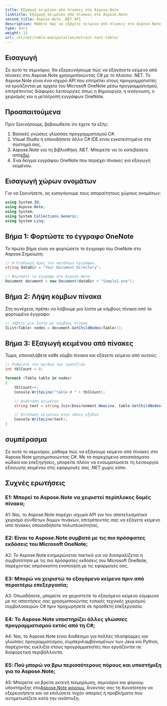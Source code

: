 ```yaml
---
title: Εξαγωγή κειμένου από πίνακες στο Aspose.Note
linktitle: Εξαγωγή κειμένου από πίνακες στο Aspose.Note
second_title: Aspose.Note .NET API
description: Μάθετε πώς να εξάγετε κείμενο από πίνακες στο Aspose.Note χρησιμοποιώντας C# με το πλαίσιο .NET. Βήμα προς βήμα μάθημα με αποσπάσματα κώδικα και επεξηγήσεις.
type: docs
weight: 15
url: /el/net/table-manipulation/extract-text-table/
---
```

## Εισαγωγή

Σε αυτό το σεμινάριο, θα εξερευνήσουμε πώς να εξαγάγετε κείμενο από πίνακες στο Aspose.Note χρησιμοποιώντας C# με το πλαίσιο .NET. Το Aspose.Note είναι ένα ισχυρό API που επιτρέπει στους προγραμματιστές να εργάζονται με αρχεία του Microsoft OneNote μέσω προγραμματισμού, επιτρέποντας διάφορες λειτουργίες όπως η δημιουργία, η ανάγνωση, ο χειρισμός και η μετατροπή εγγράφων OneNote.

## Προαπαιτούμενα

Πριν ξεκινήσουμε, βεβαιωθείτε ότι έχετε τα εξής:

1. Βασικές γνώσεις γλώσσας προγραμματισμού C#.
2. Visual Studio ή οποιοδήποτε άλλο C# IDE είναι εγκατεστημένο στο σύστημά σας.
3.  Aspose.Note για τη βιβλιοθήκη .NET. Μπορείτε να το κατεβάσετε από[εδώ](https://releases.aspose.com/note/net/).
4. Ένα δείγμα εγγράφου OneNote που περιέχει πίνακες για εξαγωγή κειμένου.

## Εισαγωγή χώρων ονομάτων

Για να ξεκινήσετε, ας εισαγάγουμε τους απαραίτητους χώρους ονομάτων:

```csharp
using System.IO;
using Aspose.Note;
using System;
using System.Collections.Generic;
using System.Linq;
```

## Βήμα 1: Φορτώστε το έγγραφο OneNote

Το πρώτο βήμα είναι να φορτώσετε το έγγραφο του OneNote στο Aspose.Σημείωση:

```csharp
// Η διαδρομή προς τον κατάλογο εγγράφων.
string dataDir = "Your Document Directory";

// Φορτώστε το έγγραφο στο Aspose.Note.
Document document = new Document(dataDir + "Sample1.one");
```

## Βήμα 2: Λήψη κόμβων πίνακα

Στη συνέχεια, πρέπει να λάβουμε μια λίστα με κόμβους πίνακα από το φορτωμένο έγγραφο:

```csharp
// Λάβετε μια λίστα με κόμβους πίνακα
IList<Table> nodes = document.GetChildNodes<Table>();
```

## Βήμα 3: Εξαγωγή κειμένου από πίνακες

Τώρα, επαναλάβετε κάθε κόμβο πίνακα και εξάγετε κείμενο από αυτούς:

```csharp
// Ρυθμίστε τον αριθμό των τραπεζιών
int tblCount = 0;

foreach (Table table in nodes)
{
    tblCount++;
    Console.WriteLine("table # " + tblCount);

    // Ανάκτηση κειμένου
    string text = string.Join(Environment.NewLine, table.GetChildNodes<RichText>().Select(e => e.Text)) + Environment.NewLine;

    // Εκτύπωση κειμένου στην οθόνη εξόδου
    Console.WriteLine(text);
}
```

## συμπέρασμα

Σε αυτό το σεμινάριο, μάθαμε πώς να εξάγουμε κείμενο από πίνακες στο Aspose.Note χρησιμοποιώντας C#. Με τα παρεχόμενα αποσπάσματα κώδικα και επεξηγήσεις, μπορείτε πλέον να ενσωματώσετε τη λειτουργία εξαγωγής κειμένου στις εφαρμογές σας .NET χωρίς κόπο.

## Συχνές ερωτήσεις

### Ε1: Μπορεί το Aspose.Note να χειριστεί περίπλοκες δομές πίνακα;

A1: Ναι, το Aspose.Note παρέχει ισχυρά API για τον αποτελεσματικό χειρισμό σύνθετων δομών πινάκων, επιτρέποντάς σας να εξάγετε κείμενο από πίνακες οποιασδήποτε πολυπλοκότητας.

### Ε2: Είναι το Aspose.Note συμβατό με τις πιο πρόσφατες εκδόσεις του Microsoft OneNote;

A2: Το Aspose.Note ενημερώνεται τακτικά για να διασφαλίζεται η συμβατότητα με τις πιο πρόσφατες εκδόσεις του Microsoft OneNote, παρέχοντας απρόσκοπτη ενοποίηση με τις εφαρμογές σας.

### Ε3: Μπορώ να χειριστώ το εξαγόμενο κείμενο πριν από περαιτέρω επεξεργασία;

A3: Οπωσδήποτε, μπορείτε να χειριστείτε το εξαγόμενο κείμενο σύμφωνα με τις απαιτήσεις σας χρησιμοποιώντας τυπικές τεχνικές χειρισμού συμβολοσειρών C# πριν προχωρήσετε σε πρόσθετη επεξεργασία.

### Ε4: Το Aspose.Note υποστηρίζει άλλες γλώσσες προγραμματισμού εκτός από τη C#;

A4: Ναι, το Aspose.Note είναι διαθέσιμο για πολλές πλατφόρμες και γλώσσες προγραμματισμού, συμπεριλαμβανομένων των Java και Python, παρέχοντας ευελιξία στους προγραμματιστές που εργάζονται σε διαφορετικά περιβάλλοντα.

### Ε5: Πού μπορώ να βρω περισσότερους πόρους και υποστήριξη για το Aspose.Note;

 A5: Μπορείτε να βρείτε εκτενή τεκμηρίωση, σεμινάρια και φόρουμ υποστήριξης στο[Aspose.Note φόρουμ](https://forum.aspose.com/c/note/28), δίνοντάς σας τη δυνατότητα να εξερευνήσετε και να επιλύσετε τυχόν απορίες ή προβλήματα που αντιμετωπίζετε κατά την ανάπτυξη.
